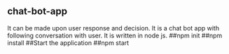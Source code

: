## chat-bot-app
It can be made upon user response and decision.
It is a chat bot app with following conversation with user.
It is written in node js.
##npm init
##npm install
##Start the application
##npm start

